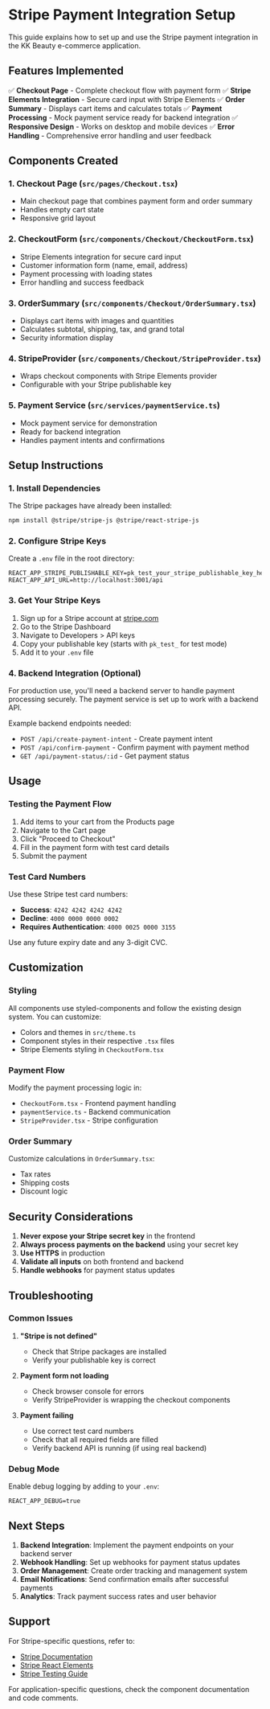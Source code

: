 # Stripe Payment Integration Setup

This guide explains how to set up and use the Stripe payment integration in the KK Beauty e-commerce application.

## Features Implemented

✅ **Checkout Page** - Complete checkout flow with payment form
✅ **Stripe Elements Integration** - Secure card input with Stripe Elements
✅ **Order Summary** - Displays cart items and calculates totals
✅ **Payment Processing** - Mock payment service ready for backend integration
✅ **Responsive Design** - Works on desktop and mobile devices
✅ **Error Handling** - Comprehensive error handling and user feedback

## Components Created

### 1. Checkout Page (`src/pages/Checkout.tsx`)
- Main checkout page that combines payment form and order summary
- Handles empty cart state
- Responsive grid layout

### 2. CheckoutForm (`src/components/Checkout/CheckoutForm.tsx`)
- Stripe Elements integration for secure card input
- Customer information form (name, email, address)
- Payment processing with loading states
- Error handling and success feedback

### 3. OrderSummary (`src/components/Checkout/OrderSummary.tsx`)
- Displays cart items with images and quantities
- Calculates subtotal, shipping, tax, and grand total
- Security information display

### 4. StripeProvider (`src/components/Checkout/StripeProvider.tsx`)
- Wraps checkout components with Stripe Elements provider
- Configurable with your Stripe publishable key

### 5. Payment Service (`src/services/paymentService.ts`)
- Mock payment service for demonstration
- Ready for backend integration
- Handles payment intents and confirmations

## Setup Instructions

### 1. Install Dependencies
The Stripe packages have already been installed:
```bash
npm install @stripe/stripe-js @stripe/react-stripe-js
```

### 2. Configure Stripe Keys
Create a `.env` file in the root directory:
```env
REACT_APP_STRIPE_PUBLISHABLE_KEY=pk_test_your_stripe_publishable_key_here
REACT_APP_API_URL=http://localhost:3001/api
```

### 3. Get Your Stripe Keys
1. Sign up for a Stripe account at [stripe.com](https://stripe.com)
2. Go to the Stripe Dashboard
3. Navigate to Developers > API keys
4. Copy your publishable key (starts with `pk_test_` for test mode)
5. Add it to your `.env` file

### 4. Backend Integration (Optional)
For production use, you'll need a backend server to handle payment processing securely. The payment service is set up to work with a backend API.

Example backend endpoints needed:
- `POST /api/create-payment-intent` - Create payment intent
- `POST /api/confirm-payment` - Confirm payment with payment method
- `GET /api/payment-status/:id` - Get payment status

## Usage

### Testing the Payment Flow
1. Add items to your cart from the Products page
2. Navigate to the Cart page
3. Click "Proceed to Checkout"
4. Fill in the payment form with test card details
5. Submit the payment

### Test Card Numbers
Use these Stripe test card numbers:
- **Success**: `4242 4242 4242 4242`
- **Decline**: `4000 0000 0000 0002`
- **Requires Authentication**: `4000 0025 0000 3155`

Use any future expiry date and any 3-digit CVC.

## Customization

### Styling
All components use styled-components and follow the existing design system. You can customize:
- Colors and themes in `src/theme.ts`
- Component styles in their respective `.tsx` files
- Stripe Elements styling in `CheckoutForm.tsx`

### Payment Flow
Modify the payment processing logic in:
- `CheckoutForm.tsx` - Frontend payment handling
- `paymentService.ts` - Backend communication
- `StripeProvider.tsx` - Stripe configuration

### Order Summary
Customize calculations in `OrderSummary.tsx`:
- Tax rates
- Shipping costs
- Discount logic

## Security Considerations

1. **Never expose your Stripe secret key** in the frontend
2. **Always process payments on the backend** using your secret key
3. **Use HTTPS** in production
4. **Validate all inputs** on both frontend and backend
5. **Handle webhooks** for payment status updates

## Troubleshooting

### Common Issues

1. **"Stripe is not defined"**
   - Check that Stripe packages are installed
   - Verify your publishable key is correct

2. **Payment form not loading**
   - Check browser console for errors
   - Verify StripeProvider is wrapping the checkout components

3. **Payment failing**
   - Use correct test card numbers
   - Check that all required fields are filled
   - Verify backend API is running (if using real backend)

### Debug Mode
Enable debug logging by adding to your `.env`:
```env
REACT_APP_DEBUG=true
```

## Next Steps

1. **Backend Integration**: Implement the payment endpoints on your backend server
2. **Webhook Handling**: Set up webhooks for payment status updates
3. **Order Management**: Create order tracking and management system
4. **Email Notifications**: Send confirmation emails after successful payments
5. **Analytics**: Track payment success rates and user behavior

## Support

For Stripe-specific questions, refer to:
- [Stripe Documentation](https://stripe.com/docs)
- [Stripe React Elements](https://stripe.com/docs/stripe-js/react)
- [Stripe Testing Guide](https://stripe.com/docs/testing)

For application-specific questions, check the component documentation and code comments. 